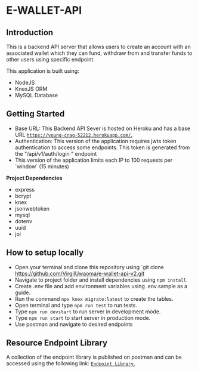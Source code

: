 # E-WALLET-API

## Introduction

This is a backend API server that allows users to create an account with an associated wallet which they can fund, withdraw from and transfer funds to other users using specific endpoint.

This application is built using:

- NodeJS
- KnexJS ORM
- MySQL Database

## Getting Started

- Base URL: This Backend API Sever is hosted on Heroku and has a base URL [`https://young-crag-52212.herokuapp.com/`.](https://young-crag-52212.herokuapp.com/.)
- Authentication: This version of the application requires jwts token authentication to access some endpoints. This token is generated from the "/api/v1/auth/login " endpoint
- This version of the application limits each IP to 100 requests per \`window\` (15 minutes)

**Project Dependencies**

- express
- bcrypt
- knex
- jsonwebtoken
- mysql
- dotenv
- uuid
- joi

## How to setup locally

- Open your terminal and clone this repository using `git clone https://github.com/VirgilUwaoma/e-wallet-api-v2.git
- Navigate to project folder and install dependencies using `npm install`.
- Create .env file and add environment variables using .env.sample as a guide.
- Run the command `npx knex migrate:latest` to create the tables.
- Open terminal and type `npm run test` to run tests.
- Type `npm run devstart` to run server in development mode.
- Type `npm run start` to start server in production mode.
- Use postman and navigate to desired endpoints

## Resource Endpoint Library

A collection of the endpoint library is published on postman and can be accessed using the following link: [`Endpoint Library`.](https://documenter.getpostman.com/view/21398214/2s83zfR5uU)
